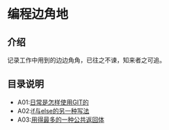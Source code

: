# 编程边角地

## 介绍
记录工作中用到的边边角角，已往之不谏，知来者之可追。

## 目录说明
* A01:[日常是怎样使用GIT的](https://gitee.com/doobo/code-notes/tree/master/A01)
* A02:[if与else的另一种写法](https://gitee.com/doobo/code-notes/tree/master/A02)
* A03:[用得最多的一种公共返回体](https://gitee.com/doobo/code-notes/tree/master/A03)

